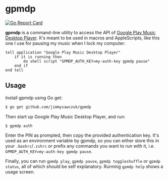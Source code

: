 # gpmdp

[![Go Report Card](https://goreportcard.com/badge/github.com/jimmysawczuk/gpmdp)](https://goreportcard.com/report/github.com/jimmysawczuk/gpmdp)

**gpmdp** is a command-line utility to access the API of [Google Play Music Desktop Player](https://github.com/MarshallOfSound/Google-Play-Music-Desktop-Player-UNOFFICIAL-). It's meant to be used in macros and AppleScripts, like this one I use for pausing my music when I lock my computer:

```applescript
tell application "Google Play Music Desktop Player"
    if it is running then
        do shell script "GPMDP_AUTH_KEY=my-auth-key gpmdp pause"
    end if
end tell
```

## Usage

Install gpmdp using Go get:

```bash
$ go get github.com/jimmysawczuk/gpmdp
```

Then start up Google Play Music Desktop Player, and run:

```
$ gpmdp auth
```

Enter the PIN as prompted, then copy the provided authentication key. It's used as an environment variable by gpmdp, so you can either store this in your `.bashrc`/`.zshrc` or prefix any commands you want to run with it, i.e. `GPMDP_AUTH_KEY=my-auth-key gpmdp pause`.

Finally, you can run `gpmdp play`, `gpmdp pause`, `gpmdp toggleshuffle` or `gpmdp status`, all of which should be self explanatory. Running `gpmdp help` shows a usage screen.
